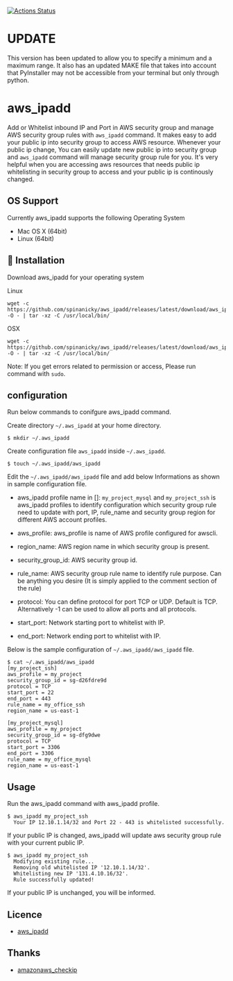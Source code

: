 [![Actions Status](https://github.com/spinanicky/aws_ipadd/workflows/Build%20&%20Release/badge.svg)](https://github.com/spinanicky/aws_ipadd/actions)

# UPDATE

This version has been updated to allow you to specify a minimum and a maximum range. It also has an updated MAKE file that takes into account that PyInstaller may not be accessible from your terminal but only through python.

# aws_ipadd

Add or Whitelist inbound IP and Port in AWS security group and manage AWS security group rules with `aws_ipadd` command.
It makes easy to add your public ip into security group to access AWS resource. Whenever your public ip change, You can easily update new public ip into security group and `aws_ipadd` command will manage security group rule for you. It's very helpful when you are accessing aws resources that needs public ip whitelisting in security group to access and your public ip is continously changed.

## OS Support

Currently aws_ipadd supports the following Operating System

- Mac OS X (64bit)
- Linux (64bit)

## :rocket: Installation

Download aws_ipadd for your operating system

  Linux

  ```console
  wget -c https://github.com/spinanicky/aws_ipadd/releases/latest/download/aws_ipadd_linux_x64.tar.gz -O - | tar -xz -C /usr/local/bin/
  ```

  OSX

  ```console
  wget -c https://github.com/spinanicky/aws_ipadd/releases/latest/download/aws_ipadd_osx_x64.tar.gz -O - | tar -xz -C /usr/local/bin/
  ```

Note: If you get errors related to permission or access, Please run command with `sudo`.

## configuration

Run below commands to conifgure aws_ipadd command.

  Create directory `~/.aws_ipadd` at your home directory.

  ```console
  $ mkdir ~/.aws_ipadd
  ```

  Create configuration file `aws_ipadd` inside `~/.aws_ipadd`.

  ```console
  $ touch ~/.aws_ipadd/aws_ipadd
  ```

  Edit the `~/.aws_ipadd/aws_ipadd` file and add below Informations as shown in sample configuration file.

  - aws_ipadd profile name in []:
  `my_project_mysql` and `my_project_ssh` is aws_ipadd profiles to identify configuration which security group rule need to update with port, IP, rule_name and security group region for different AWS account profiles.

  - aws_profile:
    aws_profile is name of AWS profile configured for awscli.

  - region_name:
    AWS region name in which security group is present.

  - security_group_id:
    AWS security group id.

  - rule_name:
    AWS security group rule name to identify rule purpose. Can be anything you desire (It is simply applied to the comment section of the rule)

  - protocol:
    You can define protocol for port TCP or UDP. Default is TCP. Alternatively -1 can be used to allow all ports and all protocols.
 
  - start_port:
    Network starting port to whitelist with IP.
    
  - end_port:
    Network ending port to whitelist with IP.

  Below is the sample configuration of `~/.aws_ipadd/aws_ipadd` file.

  ```console
  $ cat ~/.aws_ipadd/aws_ipadd
  [my_project_ssh]
  aws_profile = my_project
  security_group_id = sg-d26fdre9d
  protocol = TCP
  start_port = 22
  end_port = 443
  rule_name = my_office_ssh
  region_name = us-east-1

  [my_project_mysql]
  aws_profile = my_project
  security_group_id = sg-dfg9dwe
  protocol = TCP
  start_port = 3306
  end_port = 3306
  rule_name = my_office_mysql
  region_name = us-east-1
  ```

## Usage

Run the aws_ipadd command with aws_ipadd profile.

  ```console
  $ aws_ipadd my_project_ssh
    Your IP 12.10.1.14/32 and Port 22 - 443 is whitelisted successfully.
  ```

  If your public IP is changed, aws_ipadd will update aws security group rule with your current public IP.

  ```console
  $ aws_ipadd my_project_ssh
    Modifying existing rule...
    Removing old whitelisted IP '12.10.1.14/32'.
    Whitelisting new IP '131.4.10.16/32'.
    Rule successfully updated!
  ```

  If your public IP is unchanged, you will be informed.

## Licence

- [aws_ipadd](https://github.com/spinanicky/aws_ipadd/blob/master/LICENSE)

## Thanks

- [amazonaws_checkip](https://checkip.amazonaws.com)
